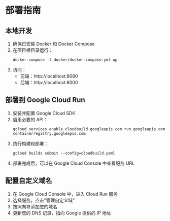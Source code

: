 # 部署指南

## 本地开发

1. 确保已安装 Docker 和 Docker Compose
2. 在项目根目录运行：
   ```
   docker-compose -f docker/docker-compose.yml up
   ```
3. 访问：
   - 前端：http://localhost:8080
   - 后端：http://localhost:8000

## 部署到 Google Cloud Run

1. 安装并配置 Google Cloud SDK
2. 启用必要的 API：
   ```
   gcloud services enable cloudbuild.googleapis.com run.googleapis.com containerregistry.googleapis.com
   ```
3. 执行构建和部署：
   ```
   gcloud builds submit --config=cloudbuild.yaml
   ```
4. 部署完成后，可以在 Google Cloud Console 中查看服务 URL

## 配置自定义域名

1. 在 Google Cloud Console 中，进入 Cloud Run 服务
2. 选择服务，点击"管理自定义域"
3. 按照向导添加您的域名
4. 更新您的 DNS 记录，指向 Google 提供的 IP 地址 